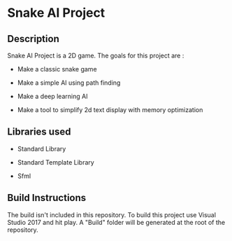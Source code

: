 # Snake AI Project

## Description

Snake AI Project is a 2D game. The goals for this project are :

- Make a classic snake game

- Make a simple AI using path finding

- Make a deep learning AI

- Make a tool to simplify 2d text display with memory optimization

## Libraries used

- Standard Library

- Standard Template Library

- Sfml

## Build Instructions

The build isn't included in this repository. To build this project use Visual Studio 2017 and hit play. A "Build" folder will be generated at the root of the repository.
